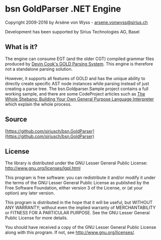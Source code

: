 bsn GoldParser .NET Engine
==========================

Copyright 2009-2016 by Arsène von Wyss - arsene.vonwyss@sirius.ch

Development has been supported by Sirius Technologies AG, Basel

What is it?
-----------

The engine can consume EGT (and the older CGT) compiled grammar files produced by [Devin Cook's GOLD Parsing System](http://goldparser.org/). This engine is therefore not a standalone parsing solution.

However, it supports all features of GOLD and has the unique ability to directly create specific AST node instances while parsing instead of just creating a parse tree. The bsn.Goldparser.Sample project contains a full working sample, and there are some CodeProject articles such as [The Whole Shebang: Building Your Own General Purpose Language Interpreter](https://www.codeproject.com/Articles/129965/The-Whole-Shebang-Building-your-own-general-purpos) which explain the whole process.

Source
------

[https://github.com/siriusch/bsn.GoldParser](https://github.com/siriusch/bsn.GoldParser)

License
-------

The library is distributed under the GNU Lesser General Public License:
http://www.gnu.org/licenses/lgpl.html

This program is free software: you can redistribute it and/or modify
it under the terms of the GNU Lesser General Public License as published by
the Free Software Foundation, either version 3 of the License, or
(at your option) any later version.

This program is distributed in the hope that it will be useful,
but WITHOUT ANY WARRANTY; without even the implied warranty of
MERCHANTABILITY or FITNESS FOR A PARTICULAR PURPOSE.  See the
GNU Lesser General Public License for more details.

You should have received a copy of the GNU Lesser General Public License
along with this program.  If not, see <http://www.gnu.org/licenses/>.
